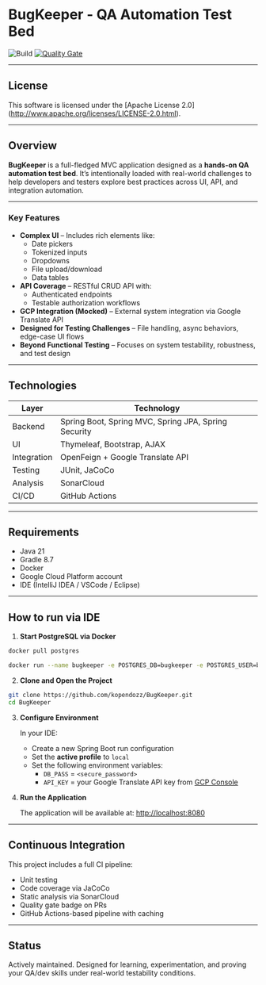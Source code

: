 # BugKeeper - QA Automation Test Bed

![Build](https://github.com/kopendozz/BugKeeper/actions/workflows/gradle.yml/badge.svg)
[![Quality Gate](https://sonarcloud.io/api/project_badges/measure?project=kopendozz_BugKeeper&metric=alert_status)](https://sonarcloud.io/summary/new_code?id=<org>_<repo>)

---

## License

This software is licensed under the [Apache License 2.0]
(http://www.apache.org/licenses/LICENSE-2.0.html).

---

## Overview

**BugKeeper** is a full-fledged MVC application designed as a **hands-on QA automation test bed**. It’s intentionally loaded with real-world challenges to help developers and testers explore best practices across UI, API, and integration automation.

---

### Key Features

- **Complex UI** – Includes rich elements like:
    - Date pickers
    - Tokenized inputs
    - Dropdowns
    - File upload/download
    - Data tables
- **API Coverage** – RESTful CRUD API with:
    - Authenticated endpoints
    - Testable authorization workflows
- **GCP Integration (Mocked)** – External system integration via Google Translate API
- **Designed for Testing Challenges** – File handling, async behaviors, edge-case UI flows
- **Beyond Functional Testing** – Focuses on system testability, robustness, and test design

---

## Technologies

| Layer       | Technology                                           |
|-------------|------------------------------------------------------|
| Backend     | Spring Boot, Spring MVC, Spring JPA, Spring Security |
| UI          | Thymeleaf, Bootstrap, AJAX                           |
| Integration | OpenFeign + Google Translate API                     |
| Testing     | JUnit, JaCoCo                                        |
| Analysis    | SonarCloud                                           |
| CI/CD       | GitHub Actions                                       |
---

## Requirements

- Java 21
- Gradle 8.7
- Docker
- Google Cloud Platform account
- IDE (IntelliJ IDEA / VSCode / Eclipse)

---

## How to run via IDE

1. **Start PostgreSQL via Docker**

```bash
docker pull postgres
````

```bash
docker run --name bugkeeper -e POSTGRES_DB=bugkeeper -e POSTGRES_USER=bugkeeper -e POSTGRES_PASSWORD=<secure_password> -d -p 5432:5432 postgres
```

2. **Clone and Open the Project**


```bash
git clone https://github.com/kopendozz/BugKeeper.git
cd BugKeeper
````

3. **Configure Environment**

   In your IDE:

    - Create a new Spring Boot run configuration
    - Set the **active profile** to `local`
    - Set the following environment variables:
        - `DB_PASS` = `<secure_password>`
        - `API_KEY` = your Google Translate API key from [GCP Console](https://console.cloud.google.com/apis/api/translate.googleapis.com/credentials)

4. **Run the Application**

   The application will be available at: [http://localhost:8080](http://localhost:8080)

---

## Continuous Integration

This project includes a full CI pipeline:

- Unit testing
- Code coverage via JaCoCo
- Static analysis via SonarCloud
- Quality gate badge on PRs
- GitHub Actions-based pipeline with caching

---

## Status

Actively maintained. Designed for learning, experimentation, and proving your QA/dev skills under real-world testability conditions.
